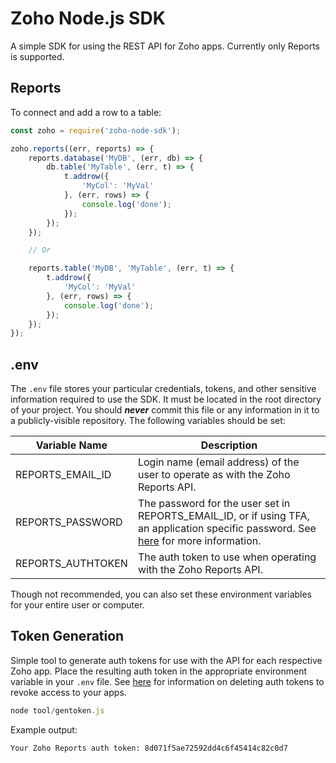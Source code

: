 Zoho Node.js SDK
================

A simple SDK for using the REST API for Zoho apps. Currently only Reports
is supported.

## Reports

To connect and add a row to a table:

```javascript
const zoho = require('zoho-node-sdk');

zoho.reports((err, reports) => {
	reports.database('MyDB', (err, db) => {
		db.table('MyTable', (err, t) => {
			t.addrow({
				'MyCol': 'MyVal'
			}, (err, rows) => {
				console.log('done');
			});
		});
	});

	// Or

	reports.table('MyDB', 'MyTable', (err, t) => {
		t.addrow({
			'MyCol': 'MyVal'
		}, (err, rows) => {
			console.log('done');
		});
	});
});
```

## .env

The `.env` file stores your particular credentials, tokens, and other sensitive
information required to use the SDK. It must be located in the root directory
of your project. You should ***never*** commit this file or any information in
it to a publicly-visible repository. The following variables should be set:

| Variable Name | Description |
|---------------|-------------|
| REPORTS_EMAIL_ID | Login name (email address) of the user to operate as with the Zoho Reports API. |
| REPORTS_PASSWORD | The password for the user set in REPORTS_EMAIL_ID, or if using TFA, an application specific password. See [here](https://www.zoho.com.cn/mail/help/adminconsole/two-factor-authentication.html#alink5) for more information. |
| REPORTS_AUTHTOKEN | The auth token to use when operating with the Zoho Reports API. |

Though not recommended, you can also set these environment variables for your
entire user or computer.

## Token Generation

Simple tool to generate auth tokens for use with the API for each respective
Zoho app. Place the resulting auth token in the appropriate environment
variable in your `.env` file. See [here](https://www.zoho.com/recruit/helpnew/job-boards-resumes/resume-management/resume-extractor/resume-extractor-delete-auth-token.html) for information on deleting auth tokens to
revoke access to your apps.

```javascript
node tool/gentoken.js
```

Example output:

```
Your Zoho Reports auth token: 8d071f5ae72592dd4c6f45414c82c0d7
```
